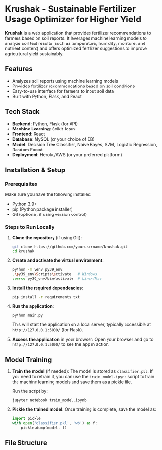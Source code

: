 # Krushak - Sustainable Fertilizer Usage Optimizer for Higher Yield

**Krushak** is a web application that provides fertilizer recommendations to farmers based on soil reports. It leverages machine learning models to analyze soil test results (such as temperature, humidity, moisture, and nutrient content) and offers optimized fertilizer suggestions to improve agricultural yield sustainably.

## Features

- Analyzes soil reports using machine learning models
- Provides fertilizer recommendations based on soil conditions
- Easy-to-use interface for farmers to input soil data
- Built with Python, Flask, and React

## Tech Stack

- **Backend**: Python, Flask (for API)
- **Machine Learning**: Scikit-learn
- **Frontend**: React
- **Database**: MySQL (or your choice of DB)
- **Model**: Decision Tree Classifier, Naive Bayes, SVM, Logistic Regression, Random Forest
- **Deployment**: Heroku/AWS (or your preferred platform)

## Installation & Setup

### Prerequisites

Make sure you have the following installed:

- Python 3.9+
- pip (Python package installer)
- Git (optional, if using version control)

### Steps to Run Locally

1. **Clone the repository** (if using Git):

   ```bash
   git clone https://github.com/yourusername/krushak.git
   cd krushak
   ```

2. **Create and activate the virtual environment**:

   ```bash
   python -m venv py39_env
   .\py39_env\Scripts\activate   # Windows
   source py39_env/bin/activate  # Linux/Mac
   ```

3. **Install the required dependencies**:

   ```bash
   pip install -r requirements.txt
   ```

4. **Run the application**:

   ```bash
   python main.py
   ```

   This will start the application on a local server, typically accessible at `http://127.0.0.1:5000/` (for Flask).

5. **Access the application** in your browser:
   Open your browser and go to `http://127.0.0.1:5000/` to see the app in action.

## Model Training

1. **Train the model** (if needed):
   The model is stored as `classifier.pkl`. If you need to retrain it, you can use the `train_model.ipynb` script to train the machine learning models and save them as a pickle file.

   Run the script by:

   ```bash
   jupyter notebook train_model.ipynb
   ```

2. **Pickle the trained model**:
   Once training is complete, save the model as:
   ```python
   import pickle
   with open('classifier.pkl', 'wb') as f:
       pickle.dump(model, f)
   ```

## File Structure
